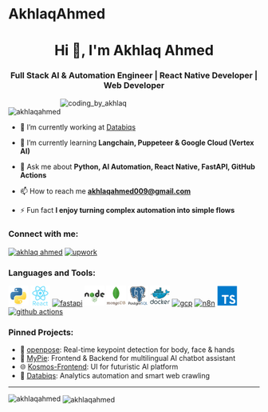 # AkhlaqAhmed

<h1 align="center">Hi 👋, I'm Akhlaq Ahmed</h1>
<h3 align="center">Full Stack AI & Automation Engineer | React Native Developer | Web Developer</h3>
<img align="right" alt="coding_by_akhlaq" width="400" src="https://www.sciencenews.org/wp-content/uploads/2023/04/040823_chatgpt_feat.gif"/>
<p align="left"> <img src="https://komarev.com/ghpvc/?username=akhlaqahmed&label=Profile%20views&color=0e75b6&style=flat" alt="akhlaqahmed" /> </p>

- 🔭 I’m currently working at [Databiqs](https://www.databiqs.com/)

- 🌱 I’m currently learning **Langchain, Puppeteer & Google Cloud (Vertex AI)**

- 💬 Ask me about **Python, AI Automation, React Native, FastAPI, GitHub Actions**

- 📫 How to reach me **akhlaqahmed009@gmail.com**

- ⚡ Fun fact **I enjoy turning complex automation into simple flows**

<h3 align="left">Connect with me:</h3>
<p align="left">
<a href="https://www.linkedin.com/in/akhlaq-ahmed-44a820210" target="blank"><img align="center" src="https://raw.githubusercontent.com/rahuldkjain/github-profile-readme-generator/master/src/images/icons/Social/linked-in-alt.svg" alt="akhlaq ahmed" height="30" width="40" /></a>
<a href="https://www.upwork.com/freelancers/~013cf21af53cadea82" target="blank"><img align="center" src="https://img.icons8.com/color/48/000000/upwork.png" alt="upwork" height="30" width="30" /></a>
</p>

<h3 align="left">Languages and Tools:</h3>
<p align="left">
<a href="https://www.python.org" target="_blank"><img src="https://raw.githubusercontent.com/devicons/devicon/master/icons/python/python-original.svg" alt="python" width="40" height="40"/></a>
<a href="https://reactjs.org/" target="_blank"><img src="https://raw.githubusercontent.com/devicons/devicon/master/icons/react/react-original-wordmark.svg" alt="react" width="40" height="40"/></a>
<a href="https://fastapi.tiangolo.com/" target="_blank"><img src="https://cdn.worldvectorlogo.com/logos/fastapi.svg" alt="fastapi" width="40" height="40"/></a>
<a href="https://nodejs.org" target="_blank"><img src="https://raw.githubusercontent.com/devicons/devicon/master/icons/nodejs/nodejs-original-wordmark.svg" alt="nodejs" width="40" height="40"/></a>
<a href="https://www.mongodb.com/" target="_blank"><img src="https://raw.githubusercontent.com/devicons/devicon/master/icons/mongodb/mongodb-original-wordmark.svg" alt="mongodb" width="40" height="40"/></a>
<a href="https://www.postgresql.org/" target="_blank"><img src="https://raw.githubusercontent.com/devicons/devicon/master/icons/postgresql/postgresql-original-wordmark.svg" alt="postgresql" width="40" height="40"/></a>
<a href="https://www.docker.com/" target="_blank"><img src="https://raw.githubusercontent.com/devicons/devicon/master/icons/docker/docker-original-wordmark.svg" alt="docker" width="40" height="40"/></a>
<a href="https://cloud.google.com/" target="_blank"><img src="https://www.vectorlogo.zone/logos/google_cloud/google_cloud-icon.svg" alt="gcp" width="40" height="40"/></a>
<a href="https://n8n.io/" target="_blank"><img src="https://avatars.githubusercontent.com/u/45487711?s=200&v=4" alt="n8n" width="40" height="40"/></a>
<a href="https://www.typescriptlang.org/" target="_blank"><img src="https://raw.githubusercontent.com/devicons/devicon/master/icons/typescript/typescript-original.svg" alt="typescript" width="40" height="40"/></a>
<a href="https://github.com/features/actions" target="_blank"><img src="https://avatars.githubusercontent.com/u/44036562?s=200&v=4" alt="github actions" width="40" height="40"/></a>
</p>

<h3 align="left">Pinned Projects:</h3>

- 🚀 [openpose](https://github.com/AkhlaqAhmed/openpose): Real-time keypoint detection for body, face & hands  
- 💬 [MyPie](https://mypie.ai/): Frontend & Backend for multilingual AI chatbot assistant  
- 🌐 [Kosmos-Frontend](https://kosmos.vc/): UI for futuristic AI platform  
- 🧠 [Databiqs](https://www.databiqs.com/): Analytics automation and smart web crawling  

---

<p><img align="left" src="https://github-readme-stats.vercel.app/api/top-langs?username=akhlaqahmed&show_icons=true&locale=en&layout=compact" alt="akhlaqahmed" /></p>

<p>&nbsp;<img align="center" src="https://github-readme-stats.vercel.app/api?username=akhlaqahmed&show_icons=true&locale=en" alt="akhlaqahmed" /></p>
